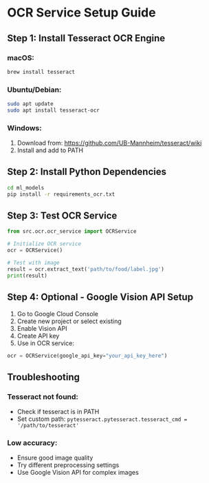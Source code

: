 # OCR Service Setup Guide

## Step 1: Install Tesseract OCR Engine

### macOS:
```bash
brew install tesseract
```

### Ubuntu/Debian:
```bash
sudo apt update
sudo apt install tesseract-ocr
```

### Windows:
1. Download from: https://github.com/UB-Mannheim/tesseract/wiki
2. Install and add to PATH

## Step 2: Install Python Dependencies

```bash
cd ml_models
pip install -r requirements_ocr.txt
```

## Step 3: Test OCR Service

```python
from src.ocr.ocr_service import OCRService

# Initialize OCR service
ocr = OCRService()

# Test with image
result = ocr.extract_text('path/to/food/label.jpg')
print(result)
```

## Step 4: Optional - Google Vision API Setup

1. Go to Google Cloud Console
2. Create new project or select existing
3. Enable Vision API
4. Create API key
5. Use in OCR service:

```python
ocr = OCRService(google_api_key="your_api_key_here")
```

## Troubleshooting

### Tesseract not found:
- Check if tesseract is in PATH
- Set custom path: `pytesseract.pytesseract.tesseract_cmd = '/path/to/tesseract'`

### Low accuracy:
- Ensure good image quality
- Try different preprocessing settings
- Use Google Vision API for complex images